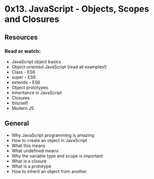 #  0x13. JavaScript - Objects, Scopes and Closures 

## Resources
### Read or watch:
* JavaScript object basics
* Object-oriented JavaScript (read all examples!)
* Class - ES6
* super - ES6
* extends - ES6
* Object prototypes
* Inheritance in JavaScript
* Closures
* this/self
* Modern JS

## General
* Why JavaScript programming is amazing
* How to create an object in JavaScript
* What this means
* What undefined means
* Why the variable type and scope is important
* What is a closure
* What is a prototype
* How to inherit an object from another
